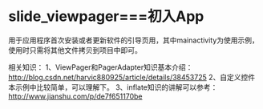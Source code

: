 # slide_viewpager===初入App
用于应用程序首次安装或者更新软件的引导页用，其中mainactivity为使用示例，使用时只需将其他文件拷贝到项目中即可。




相关知识：
1、ViewPager和PagerAdapter知识基本介绍：
http://blog.csdn.net/harvic880925/article/details/38453725
2、自定义控件本示例中比较简单，可以理解下。
3、inflate知识的讲解可以参考：
http://www.jianshu.com/p/de7f651170be


